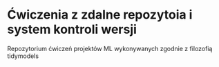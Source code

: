 # Ćwiczenia z zdalne repozytoia i system kontroli wersji
Repozytorium ćwiczeń projektów ML wykonywanych zgodnie z filozofią tidymodels
